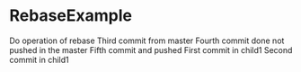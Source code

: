 # RebaseExample
Do operation of rebase 
Third commit from master
Fourth commit done not pushed in the master
Fifth commit and pushed
        First commit in child1
        Second commit in child1
